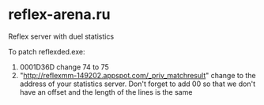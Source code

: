 # reflex-arena.ru
Reflex server with duel statistics

To patch reflexded.exe:
1. 0001D36D change 74 to 75
2. "http://reflexmm-149202.appspot.com/_priv_matchresult" change to the address of your statistics server. Don't forget to add 00 so that we don't have an offset and the length of the lines is the same
